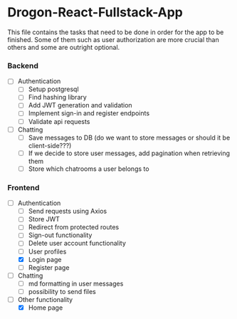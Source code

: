 # Drogon-React-Fullstack-App

This file contains the tasks that need to be done in order for the app to be finished.
Some of them such as user authorization are more crucial than others and some are outright optional.

### Backend
- [ ] Authentication
    - [ ] Setup postgresql
    - [ ] Find hashing library
    - [ ] Add JWT generation and validation
    - [ ] Implement sign-in and register endpoints
    - [ ] Validate api requests

- [ ] Chatting
    - [ ] Save messages to DB (do we want to store messages or should it be client-side???)
    - [ ] If we decide to store user messages, add pagination when retrieving them
    - [ ] Store which chatrooms a user belongs to

### Frontend
- [ ] Authentication
    - [ ] Send requests using Axios
    - [ ] Store JWT
    - [ ] Redirect from protected routes
    - [ ] Sign-out functionality
    - [ ] Delete user account functionality
    - [ ] User profiles
    - [X] Login page
    - [ ] Register page

- [ ] Chatting
    - [ ] md formatting in user messages
    - [ ] possibility to send files

- [ ] Other functionality
    - [X] Home page